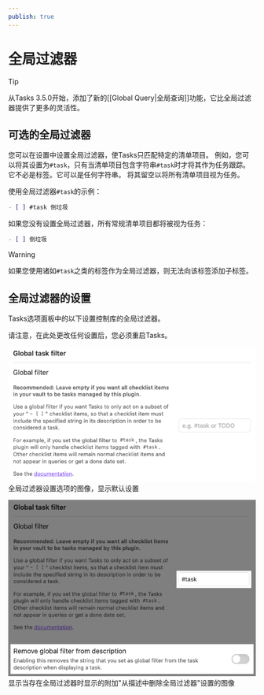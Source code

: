 ```yaml
---
publish: true
---
```


# 全局过滤器

> [!tip]
> 从Tasks 3.5.0开始，添加了新的[[Global Query|全局查询]]功能，它比全局过滤器提供了更多的灵活性。

## 可选的全局过滤器

您可以在设置中设置全局过滤器，使Tasks只匹配特定的清单项目。
例如，您可以将其设置为`#task`，只有当清单项目包含字符串`#task`时才将其作为任务跟踪。
它不必是标签。它可以是任何字符串。
将其留空以将所有清单项目视为任务。

使用全局过滤器`#task`的示例：

```markdown
- [ ] #task 倒垃圾
```

如果您没有设置全局过滤器，所有常规清单项目都将被视为任务：

```markdown
- [ ] 倒垃圾
```

> [!warning]
> 如果您使用诸如`#task`之类的标签作为全局过滤器，则无法向该标签添加子标签。

## 全局过滤器的设置

Tasks选项面板中的以下设置控制库的全局过滤器。

请注意，在此处更改任何设置后，您必须重启Tasks。

![Image of the settings options for the global filter, showing the default settingsr](../images/settings-global-filter.png)
<span class="caption">全局过滤器设置选项的图像，显示默认设置</span>

![Image showing the additional 'Remove global filter from description' setting that is shown when there is a global filter](../images/settings-global-filter-with-filter.png)
<span class="caption">显示当存在全局过滤器时显示的附加"从描述中删除全局过滤器"设置的图像</span>
